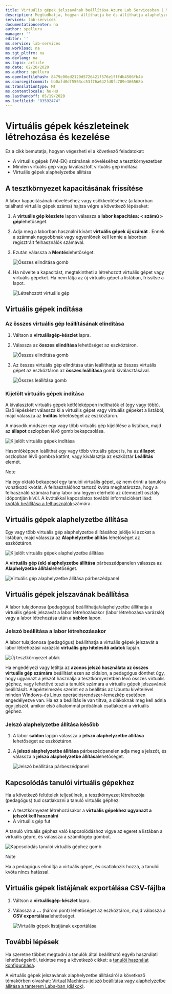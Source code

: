 ```yaml
---
title: Virtuális gépek jelszavának beállítása Azure Lab Servicesban | Microsoft Docs
description: Megtudhatja, hogyan állíthatja be és állíthatja alaphelyzetbe a virtuális gépek (VM) jelszavát a Azure Lab Services osztályterem Labs szolgáltatásban.
services: lab-services
documentationcenter: na
author: spelluru
manager: ''
editor: ''
ms.service: lab-services
ms.workload: na
ms.tgt_pltfrm: na
ms.devlang: na
ms.topic: article
ms.date: 02/20/2020
ms.author: spelluru
ms.openlocfilehash: 8479c00ed2129d5726421f576e1fffdb4506fb4b
ms.sourcegitcommit: bb0afd0df5563cc53f76a642fd8fc709e366568b
ms.translationtype: MT
ms.contentlocale: hu-HU
ms.lasthandoff: 05/19/2020
ms.locfileid: "83592474"
---
```

# <a name="set-up-and-manage-virtual-machine-pool"></a>Virtuális gépek készleteinek létrehozása és kezelése 
Ez a cikk bemutatja, hogyan végezheti el a következő feladatokat:

- A virtuális gépek (VM-EK) számának növeléséhez a tesztkörnyezetben
- Minden virtuális gép vagy kiválasztott virtuális gép indítása 
- Virtuális gépek alaphelyzetbe állítása

## <a name="update-the-lab-capacity"></a>A tesztkörnyezet kapacitásának frissítése
A labor kapacitásának növeléséhez vagy csökkentéséhez (a laborban található virtuális gépek száma) hajtsa végre a következő lépéseket:

1. A **virtuális gép készlete** lapon válassza a **labor kapacitása: &lt; számú &gt; gép**lehetőséget.
2. Adja meg a laborban használni kívánt **virtuális gépek új számát** . Ennek a számnak nagyobbnak vagy egyenlőnek kell lennie a laborban regisztrált felhasználók számával. 
3. Ezután válassza a **Mentés**lehetőséget. 

    ![Összes elindítása gomb](../media/how-to-set-virtual-machine-passwords/number-of-vms-in-lab.png)
4. Ha növelte a kapacitást, megtekintheti a létrehozott virtuális gépet vagy virtuális gépeket. Ha nem látja az új virtuális gépet a listában, frissítse a lapot. 

    ![Létrehozott virtuális gép](../media/how-to-set-virtual-machine-passwords/vm-being-created.png)

## <a name="start-vms"></a>Virtuális gépek indítása

### <a name="start-ot-stop-all-vms"></a>Az összes virtuális gép leállításának elindítása
1. Váltson a **virtuálisgép-készlet** lapra. 
2. Válassza az **összes elindítása** lehetőséget az eszköztáron. 

    ![Összes elindítása gomb](../media/how-to-set-virtual-machine-passwords/start-all-vms-button.png)
3. Az összes virtuális gép elindítása után leállíthatja az összes virtuális gépet az eszköztáron az **összes leállítása** gomb kiválasztásával. 

    ![Összes leállítása gomb](../media/how-to-set-virtual-machine-passwords/stop-all-vms-button.png)

### <a name="start-selected-vms"></a>Kijelölt virtuális gépek indítása
A kiválasztott virtuális gépek kétféleképpen indíthatók el (egy vagy több). Első lépésként válassza ki a virtuális gépet vagy virtuális gépeket a listából, majd válassza az **Indítás** lehetőséget az eszköztáron. 

A második módszer egy vagy több virtuális gép kijelölése a listában, majd az **állapot** oszlopban lévő gomb bekapcsolása. 

![Kijelölt virtuális gépek indítása](../media/how-to-set-virtual-machine-passwords/start-selected-vms.png)

Hasonlóképpen leállíthat egy vagy több virtuális gépet is, ha az **állapot** oszlopban lévő gombra kattint, vagy kiválasztja az eszköztár **Leállítás** elemét. 

> [!NOTE]
> Ha egy oktató bekapcsol egy tanulói virtuális gépet, az nem érinti a tanulóra vonatkozó kvótát. A felhasználóhoz tartozó kvóta meghatározza, hogy a felhasználó számára hány labor óra legyen elérhető az ütemezett osztály időpontján kívül. A kvótákkal kapcsolatos további információkért lásd: [kvóták beállítása a felhasználók](how-to-configure-student-usage.md?#set-quotas-for-users)számára.

## <a name="reset-vms"></a>Virtuális gépek alaphelyzetbe állítása
Egy vagy több virtuális gép alaphelyzetbe állításához jelölje ki azokat a listában, majd válassza az **Alaphelyzetbe állítás** lehetőséget az eszköztáron. 

![Kijelölt virtuális gépek alaphelyzetbe állítása](../media/how-to-set-virtual-machine-passwords/reset-vm-button.png)

A **virtuális gép (ek) alaphelyzetbe állítása** párbeszédpanelen válassza az **Alaphelyzetbe állítás**lehetőséget. 

![Virtuális gép alaphelyzetbe állítása párbeszédpanel](../media/how-to-set-virtual-machine-passwords/reset-vms-dialog.png)



## <a name="set-password-for-vms"></a>Virtuális gépek jelszavának beállítása
A labor tulajdonosa (pedagógus) beállíthatja/alaphelyzetbe állíthatja a virtuális gépek jelszavát a labor létrehozásakor (labor létrehozása varázsló) vagy a labor létrehozása után a **sablon** lapon. 

### <a name="set-password-at-the-time-of-lab-creation"></a>Jelszó beállítása a labor létrehozásakor
A labor tulajdonosa (pedagógus) beállíthatja a virtuális gépek jelszavát a labor létrehozási varázsló **virtuális gép hitelesítő adatok** lapján.

![Új tesztkörnyezet ablak](../media/tutorial-setup-classroom-lab/virtual-machine-credentials.png)

Ha engedélyezi vagy letiltja az **azonos jelszó használata az összes virtuális gép számára** beállítást ezen az oldalon, a pedagógus dönthet úgy, hogy ugyanazt a jelszót használja a tesztkörnyezetben lévő összes virtuális géphez, vagy lehetővé teszi a tanulók számára a virtuális gépek jelszavának beállítását. Alapértelmezés szerint ez a beállítás az Ubuntu kivételével minden Windows-és Linux operációsrendszer-lemezkép esetében engedélyezve van. Ha ez a beállítás le van tiltva, a diákoknak meg kell adnia egy jelszót, amikor első alkalommal próbálnak csatlakozni a virtuális géphez. 

### <a name="reset-password-later"></a>Jelszó alaphelyzetbe állítása később

1. A labor **sablon** lapján válassza a **jelszó alaphelyzetbe állítása** lehetőséget az eszköztáron. 
1. A **jelszó alaphelyzetbe állítása** párbeszédpanelen adja meg a jelszót, és válassza a **jelszó alaphelyzetbe állítása**lehetőséget.
    
    ![Jelszó beállítása párbeszédpanel](../media/how-to-set-virtual-machine-passwords/set-password.png)

## <a name="connect-to-student-vms"></a>Kapcsolódás tanulói virtuális gépekhez
Ha a következő feltételek teljesülnek, a tesztkörnyezet létrehozója (pedagógus) tud csatlakozni a tanuló virtuális géphez: 

- A tesztkörnyezet létrehozásakor a **virtuális gépekhez ugyanazt a jelszót kell használni**
- A virtuális gép fut 

 A tanuló virtuális géphez való kapcsolódáshoz vigye az egeret a listában a virtuális gépre, és válassza a számítógép gombot.  

![Kapcsolódás tanulói virtuális géphez gomb](../media/how-to-set-virtual-machine-passwords/connect-student-vm.png)

> [!NOTE]
> Ha a pedagógus elindítja a virtuális gépet, és csatlakozik hozzá, a tanulói kvóta nincs hatással. 

## <a name="export-list-of-virtual-machines-to-a-csv-file"></a>Virtuális gépek listájának exportálása CSV-fájlba

1. Váltson a **virtuálisgép-készlet** lapra.
2. Válassza a **...** (három pont) lehetőséget az eszköztáron, majd válassza a **CSV exportálása**lehetőséget. 

    ![Virtuális gépek listájának exportálása](../media/how-to-export-users-virtual-machines-csv/virtual-machines-export-csv.png)

## <a name="next-steps"></a>További lépések
Ha szeretne többet megtudni a tanulók által beállítható egyéb használati lehetőségekről, tekintse meg a következő cikket: a [tanulói használat konfigurálása](how-to-configure-student-usage.md).

A virtuális gépek jelszavának alaphelyzetbe állításáról a következő témakörben olvashat: [Virtual Machines-jelszó beállítása vagy alaphelyzetbe állítása a tanterem Labs-ban (diákok)](how-to-set-virtual-machine-passwords-student.md).